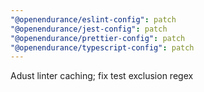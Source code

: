 ```yaml
---
"@openendurance/eslint-config": patch
"@openendurance/jest-config": patch
"@openendurance/prettier-config": patch
"@openendurance/typescript-config": patch
---
```


Adust linter caching; fix test exclusion regex
